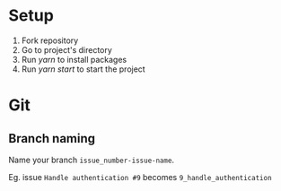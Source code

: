 # Setup
1. Fork repository
2. Go to project's directory
3. Run *yarn* to install packages
4. Run *yarn start* to start the project

# Git

## Branch naming

Name your branch `issue_number-issue-name`.

Eg. issue `Handle authentication #9` becomes `9_handle_authentication`
